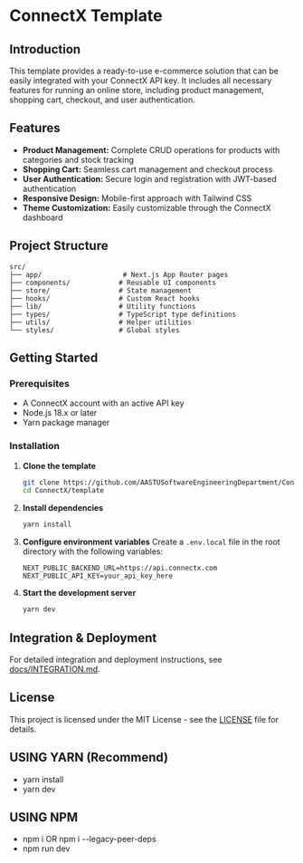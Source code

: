 # ConnectX Template

## Introduction
This template provides a ready-to-use e-commerce solution that can be easily integrated with your ConnectX API key. It includes all necessary features for running an online store, including product management, shopping cart, checkout, and user authentication.

## Features
- **Product Management:** Complete CRUD operations for products with categories and stock tracking
- **Shopping Cart:** Seamless cart management and checkout process
- **User Authentication:** Secure login and registration with JWT-based authentication
- **Responsive Design:** Mobile-first approach with Tailwind CSS
- **Theme Customization:** Easily customizable through the ConnectX dashboard

## Project Structure
```
src/
├── app/                    # Next.js App Router pages
├── components/            # Reusable UI components
├── store/                 # State management
├── hooks/                 # Custom React hooks
├── lib/                   # Utility functions
├── types/                 # TypeScript type definitions
├── utils/                 # Helper utilities
└── styles/                # Global styles
```

## Getting Started
### Prerequisites
- A ConnectX account with an active API key
- Node.js 18.x or later
- Yarn package manager

### Installation
1. **Clone the template**
   ```bash
   git clone https://github.com/AASTUSoftwareEngineeringDepartment/ConnectX
   cd ConnectX/template
   ```

2. **Install dependencies**
   ```bash
   yarn install
   ```

3. **Configure environment variables**
   Create a `.env.local` file in the root directory with the following variables:
   ```
   NEXT_PUBLIC_BACKEND_URL=https://api.connectx.com
   NEXT_PUBLIC_API_KEY=your_api_key_here
   ```

4. **Start the development server**
   ```bash
   yarn dev
   ```

## Integration & Deployment
For detailed integration and deployment instructions, see [docs/INTEGRATION.md](docs/INTEGRATION.md).

## License
This project is licensed under the MIT License - see the [LICENSE](LICENSE) file for details.

## USING YARN (Recommend)

- yarn install
- yarn dev

## USING NPM

- npm i OR npm i --legacy-peer-deps
- npm run dev
